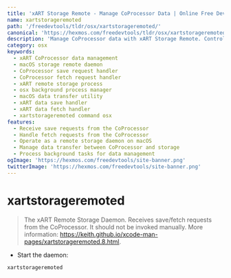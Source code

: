 ```yaml
---
title: 'xART Storage Remote - Manage CoProcessor Data | Online Free DevTools by Hexmos'
name: xartstorageremoted
path: '/freedevtools/tldr/osx/xartstorageremoted/'
canonical: 'https://hexmos.com/freedevtools/tldr/osx/xartstorageremoted/'
description: 'Manage CoProcessor data with xART Storage Remote. Control data save and fetch requests for macOS. Free online tool, no registration required.'
category: osx
keywords:
  - xART CoProcessor data management
  - macOS storage remote daemon
  - CoProcessor save request handler
  - CoProcessor fetch request handler
  - xART remote storage process
  - osx background process manager
  - macOS data transfer utility
  - xART data save handler
  - xART data fetch handler
  - xartstorageremoted command osx
features:
  - Receive save requests from the CoProcessor
  - Handle fetch requests from the CoProcessor
  - Operate as a remote storage daemon on macOS
  - Manage data transfer between CoProcessor and storage
  - Process background tasks for data management
ogImage: 'https://hexmos.com/freedevtools/site-banner.png'
twitterImage: 'https://hexmos.com/freedevtools/site-banner.png'
---
```


# xartstorageremoted

> The xART Remote Storage Daemon. Receives save/fetch requests from the CoProcessor.
> It should not be invoked manually.
> More information: <https://keith.github.io/xcode-man-pages/xartstorageremoted.8.html>.

- Start the daemon:

`xartstorageremoted`
